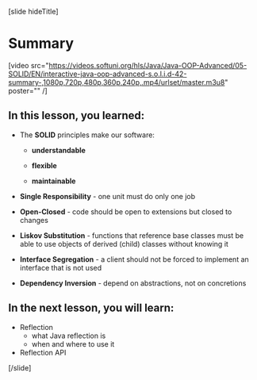 [slide hideTitle]
# Summary

[video src="https://videos.softuni.org/hls/Java/Java-OOP-Advanced/05-SOLID/EN/interactive-java-oop-advanced-s.o.l.i.d-42-summary-,1080p,720p,480p,360p,240p,.mp4/urlset/master.m3u8" poster="" /]

## In this lesson, you learned:

- The **SOLID** principles make our software:

    - **understandable**

    - **flexible**

    - **maintainable**

- **Single Responsibility** - one unit must do only one job
 
- **Open-Closed** - code should be open to extensions but closed to changes

- **Liskov Substitution** - functions that reference base classes must be able to use objects of derived (child) classes without knowing it

- **Interface Segregation** - a client should not be forced to implement an interface that is not used

- **Dependency Inversion** - depend on abstractions, not on concretions


## In the next lesson, you will learn:
- Reflection
    - what Java reflection is
    - when and where to use it
- Reflection API

[/slide]
